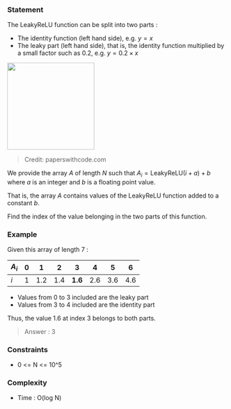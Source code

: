 ### Statement
The LeakyReLU function can be split into two parts :

- The identity function (left hand side), e.g. $y = x$
- The leaky part (left hand side), that is, the identity function multiplied by a small factor such as 0.2, e.g. $y = 0.2 \times x$

<img width="200px" height="200px" src="https://production-media.paperswithcode.com/methods/Screen_Shot_2020-05-25_at_3.09.45_PM.png" />

> Credit: paperswithcode.com

We provide the array $A$ of length $N$ such that $A_i = \text{LeakyReLU}(i + a) + b$ where $a$ is an integer and $b$ is a floating point value.

That is, the array $A$ contains values of the LeakyReLU function added to a constant $b$.

Find the index of the value belonging in the two parts of this function.

### Example
Given this array of length 7 :

| $A_i$ | 0   | 1   | 2   | 3       | 4   | 5   | 6   |
| ----- | --- | --- | --- | ------- | --- | --- | --- |
|  $i$  | 1   | 1.2 | 1.4 | **1.6** | 2.6 | 3.6 | 4.6 |

- Values from 0 to 3 included are the leaky part
- Values from 3 to 4 included are the identity part

Thus, the value 1.6 at index 3 belongs to both parts.

> Answer : 3

### Constraints
- 0 <= N <= 10^5

### Complexity
- Time : O(log N)
